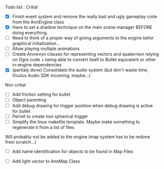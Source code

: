 
Todo list : 
Critial
- [X] Finish event system and remove the really bad and ugly gameplay code from the AnnEngine class
- [X] Have to set a shadow technique on the main scene manager BEFORE doing everything. 
- [ ] Need to think of a proper way of giving arguments to the engine befor graphical initialization...
- [ ] Allow playing multiple animations
- [ ] Create Annwvyn classes for representing vectors and quaternion relying on Ogre code + being able to convert itself to Bullet equivalent or other in-engine dependencies
- [X] (partialy done) Consolidate the audio system (but don't waste time, Oculus Audio SDK incoming, maybe...)

Non critial
- [ ] Add friction setting for bullet
- [ ] Object parenting
- [ ] Add debug drawing for trigger position when debug drawing is active for bullet
- [ ] Permit to create non spherical trigger
- [ ] Simplify the linux makefile template. Maybe make something to regenerate it from a list of files

Will probably not be added to the engine (map system has to be redone from scratch...)
- [ ] Add name identification for objects to be found in Map Files
- [ ] Add light vector to AnnMap Class

